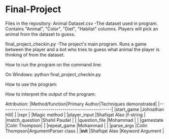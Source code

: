 # Final-Project

Files in the repository:
Animal Dataset.csv
    -The dataset used in program. Contains "Animal", "Color", "Diet", "Habitat"
columns. Players will pick an animal from the dataset to guess.

final_project_checkin.py
    -The project's main program. Runs a game between the player and a bot who
tries to guess what animal the player is thinking of from the dataset.

How to run the program on the command line:

On Windows: python final_project_checkin.py 

How to use the program:

How to interpret the output of the program:

Attribution:
|Method/function|Primary Author|Techniques demonstrated|
|------------------------------------------------------|
|start_game     |Johnathan Hill|                       |
|_repr_         |              |Magic method           |
|player_input   |Shafiqat Alao |f-string               |
|match_question |Shahil Paudel |                       |
|question_file  |Mohammad      |                       |
|gamestate      |Colin Thompson|                       |
|repeat_game    |Mohammad      |                       |
|parse_args     |Colin Thompson|ArgumentParser class   |
|__init__       |Shafiqat Alao |Keyword Argument       |
